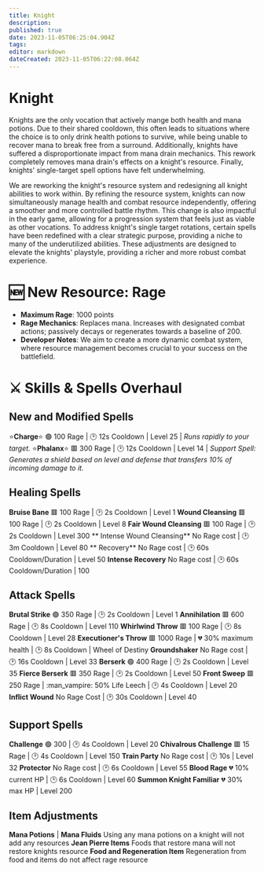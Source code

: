 ```yaml
---
title: Knight
description: 
published: true
date: 2023-11-05T06:25:04.904Z
tags: 
editor: markdown
dateCreated: 2023-11-05T06:22:08.064Z
---
```


# Knight

Knights are the only vocation that actively mange both health and mana potions. Due to their shared cooldown, this often leads to situations where the choice is to only drink health potions to survive, while being unable to recover mana to break free from a surround. Additionally, knights have suffered a disproportionate impact from mana drain mechanics. This rework completely removes mana drain's effects on a knight's resource. Finally, knights' single-target spell options have felt underwhelming. 

We are reworking the knight's resource system and redesigning all knight abilities to work within. By refining the resource system, knights can now simultaneously manage health and combat resource independently, offering a smoother and more controlled battle rhythm. This change is also impactful in the early game, allowing for a progression system that feels just as viable as other vocations. To address knight's single target rotations, certain spells have been redefined with a clear strategic purpose, providing a niche to many of the underutilized abilities. These adjustments are designed to elevate the knights' playstyle, providing a richer and more robust combat experience.

# :new: New Resource: Rage
- **Maximum Rage**: 1000 points
- **Rage Mechanics**: Replaces mana. Increases with designated combat actions; passively decays or regenerates towards a baseline of 200.
- **Developer Notes**: We aim to create a more dynamic combat system, where resource management becomes crucial to your success on the battlefield.

# :crossed_swords: Skills & Spells Overhaul
## New and Modified Spells
:star:**Charge**:star: :green_circle: 100 Rage | :clock2: 12s Cooldown | Level 25 | *Runs rapidly to your target.*
:star:**Phalanx**:star: :red_square: 300 Rage | :clock2: 12s Cooldown | Level 14 | *Support Spell: Generates a shield based on level and defense that transfers 10% of incoming damage to it.*

## Healing Spells 
**Bruise Bane** :red_square: 100 Rage | :clock2: 2s Cooldown | Level 1
**Wound Cleansing** :red_square: 100 Rage | :clock2: 2s Cooldown | Level 8
**Fair Wound Cleansing** :red_square: 100 Rage | :clock2: 2s Cooldown | Level 300
** Intense Wound Cleansing** No Rage cost | :clock2: 3m Cooldown | Level 80
** Recovery** No Rage cost | :clock2: 60s Cooldown/Duration | Level 50
**Intense Recovery** No Rage cost | :clock2: 60s Cooldown/Duration | 100

## Attack Spells
 **Brutal Strike** :green_circle: 350 Rage | :clock2: 2s Cooldown | Level 1
 **Annihilation** :red_square: 600 Rage | :clock2: 8s Cooldown | Level 110
 **Whirlwind Throw** :red_square: 100 Rage | :clock2: 8s Cooldown | Level 28
 **Executioner's Throw** :red_square: 1000 Rage | :broken_heart: 30% maximum health | :clock2: 8s Cooldown | Wheel of Destiny
 **Groundshaker** No Rage cost | :clock2: 16s Cooldown | Level 33
 **Berserk** :green_circle: 400 Rage | :clock2: 2s Cooldown | Level 35
 **Fierce Berserk** :red_square: 350 Rage | :clock2: 2s Cooldown | Level 50
 **Front Sweep** :red_square: 250 Rage | :man_vampire: 50% Life Leech | :clock2: 4s Cooldown | Level 20
 **Inflict Wound** No Rage Cost | :clock2: 30s Cooldown | Level 40

## Support Spells
**Challenge** :green_circle: 300 | :clock2: 4s Cooldown | Level 20
**Chivalrous Challenge** :red_square: 15 Rage | :clock2: 4s Cooldown | Level 150
**Train Party** No Rage cost | :clock2: 10s | Level 32
**Protector** No Rage cost | :clock2: 6s Cooldown | Level 55
**Blood Rage** :broken_heart: 10% current HP | :clock2: 6s Cooldown | Level 60
**Summon Knight Familiar** :broken_heart: 30% max HP | Level 200

## Item Adjustments
**Mana Potions** | **Mana Fluids** Using any mana potions on a knight will not add any resources
**Jean Pierre Items** Foods that restore mana will not restore knights resource
**Food and Regeneration Item** Regeneration from food and items do not affect rage resource